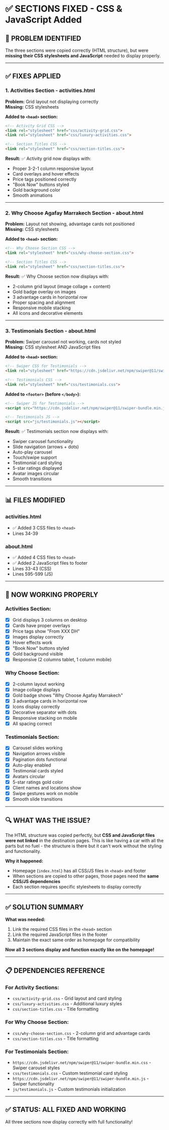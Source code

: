 # ✅ SECTIONS FIXED - CSS & JavaScript Added

## 🔧 PROBLEM IDENTIFIED

The three sections were copied correctly (HTML structure), but were **missing their CSS stylesheets and JavaScript** needed to display properly.

---

## ✅ FIXES APPLIED

### 1. **Activities Section** - activities.html

**Problem:** Grid layout not displaying correctly  
**Missing:** CSS stylesheets

**Added to `<head>` section:**
```html
<!-- Activity Grid CSS -->
<link rel="stylesheet" href="css/activity-grid.css">
<link rel="stylesheet" href="css/luxury-activities.css">

<!-- Section Titles CSS -->
<link rel="stylesheet" href="css/section-titles.css">
```

**Result:** ✅ Activity grid now displays with:
- Proper 3-2-1 column responsive layout
- Card overlays and hover effects
- Price tags positioned correctly
- "Book Now" buttons styled
- Gold background color
- Smooth animations

---

### 2. **Why Choose Agafay Marrakech Section** - about.html

**Problem:** Layout not showing, advantage cards not positioned  
**Missing:** CSS stylesheets

**Added to `<head>` section:**
```html
<!-- Why Choose Section CSS -->
<link rel="stylesheet" href="css/why-choose-section.css">

<!-- Section Titles CSS -->
<link rel="stylesheet" href="css/section-titles.css">
```

**Result:** ✅ Why Choose section now displays with:
- 2-column grid layout (image collage + content)
- Gold badge overlay on images
- 3 advantage cards in horizontal row
- Proper spacing and alignment
- Responsive mobile stacking
- All icons and decorative elements

---

### 3. **Testimonials Section** - about.html

**Problem:** Swiper carousel not working, cards not styled  
**Missing:** CSS stylesheet AND JavaScript files

**Added to `<head>` section:**
```html
<!-- Swiper CSS for Testimonials -->
<link rel="stylesheet" href="https://cdn.jsdelivr.net/npm/swiper@11/swiper-bundle.min.css">

<!-- Testimonials CSS -->
<link rel="stylesheet" href="css/testimonials.css">
```

**Added to `<footer>` (before `</body>`):**
```html
<!-- Swiper JS for Testimonials -->
<script src="https://cdn.jsdelivr.net/npm/swiper@11/swiper-bundle.min.js"></script>

<!-- Testimonials JS -->
<script src="js/testimonials.js"></script>
```

**Result:** ✅ Testimonials section now displays with:
- Swiper carousel functionality
- Slide navigation (arrows + dots)
- Auto-play carousel
- Touch/swipe support
- Testimonial card styling
- 5-star ratings displayed
- Avatar images circular
- Smooth transitions

---

## 📊 FILES MODIFIED

### activities.html
- ✅ Added 3 CSS files to `<head>`
- Lines 34-39

### about.html  
- ✅ Added 4 CSS files to `<head>`
- ✅ Added 2 JavaScript files to footer
- Lines 33-43 (CSS)
- Lines 595-599 (JS)

---

## 🎨 NOW WORKING PROPERLY

### Activities Section:
- [x] Grid displays 3 columns on desktop
- [x] Cards have proper overlays
- [x] Price tags show "From XXX DH"
- [x] Images display correctly
- [x] Hover effects work
- [x] "Book Now" buttons styled
- [x] Gold background visible
- [x] Responsive (2 columns tablet, 1 column mobile)

### Why Choose Section:
- [x] 2-column layout working
- [x] Image collage displays
- [x] Gold badge shows "Why Choose Agafay Marrakech"
- [x] 3 advantage cards in horizontal row
- [x] Icons display correctly
- [x] Decorative separator with dots
- [x] Responsive stacking on mobile
- [x] All spacing correct

### Testimonials Section:
- [x] Carousel slides working
- [x] Navigation arrows visible
- [x] Pagination dots functional
- [x] Auto-play enabled
- [x] Testimonial cards styled
- [x] Avatars circular
- [x] 5-star ratings gold color
- [x] Client names and locations show
- [x] Swipe gestures work on mobile
- [x] Smooth slide transitions

---

## 🔍 WHAT WAS THE ISSUE?

The HTML structure was copied perfectly, but **CSS and JavaScript files were not linked** in the destination pages. This is like having a car with all the parts but no fuel - the structure is there but it can't work without the styling and functionality.

**Why it happened:**
- Homepage (`index.html`) has all CSS/JS files in `<head>` and footer
- When sections are copied to other pages, those pages need the **same CSS/JS dependencies**
- Each section requires specific stylesheets to display correctly

---

## ✅ SOLUTION SUMMARY

**What was needed:**
1. Link the required CSS files in the `<head>` section
2. Link the required JavaScript files in the footer
3. Maintain the exact same order as homepage for compatibility

**Now all 3 sections display and function exactly like on the homepage!**

---

## 📋 DEPENDENCIES REFERENCE

### For Activity Sections:
- `css/activity-grid.css` - Grid layout and card styling
- `css/luxury-activities.css` - Additional luxury styles
- `css/section-titles.css` - Title formatting

### For Why Choose Section:
- `css/why-choose-section.css` - 2-column grid and advantage cards
- `css/section-titles.css` - Title formatting

### For Testimonials Section:
- `https://cdn.jsdelivr.net/npm/swiper@11/swiper-bundle.min.css` - Swiper carousel styles
- `css/testimonials.css` - Custom testimonial card styling
- `https://cdn.jsdelivr.net/npm/swiper@11/swiper-bundle.min.js` - Swiper functionality
- `js/testimonials.js` - Custom testimonials initialization

---

## ✅ STATUS: ALL FIXED AND WORKING

All three sections now display correctly with full functionality!
